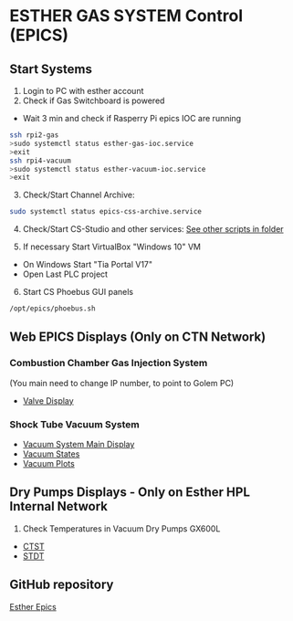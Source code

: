 # ESTHER GAS SYSTEM Control (EPICS)

## Start Systems

1. Login to PC with esther account
2. Check if Gas Switchboard is powered
  * Wait 3 min and check if Rasperry Pi epics IOC are running
```bash
ssh rpi2-gas
>sudo systemctl status esther-gas-ioc.service
>exit
ssh rpi4-vacuum
>sudo systemctl status esther-vacuum-ioc.service
>exit
```

3. Check/Start Channel Archive:
```bash
sudo systemctl status epics-css-archive.service
```

4. Check/Start CS-Studio and other services:
[See other scripts in folder](/launch-scripts/)

5. If necessary Start VirtualBox "Windows 10" VM
  * On Windows Start "Tia Portal V17"
  * Open Last PLC project
6. Start CS Phoebus GUI panels
```bash
/opt/epics/phoebus.sh
```

## Web EPICS Displays (Only on CTN Network)
### Combustion Chamber Gas Injection System
(You main need to change IP number, to point to Golem PC)
* [Valve Display](http://10.10.136.177:8080/dbwr/view.jsp?display=https://raw.githubusercontent.com/ipfn-hpl/esther-epics/master/phoebus-display-builder/CSS/GasSystem/ValveDisplay.bob)

### Shock Tube Vacuum System 
* [Vacuum System Main Display](http://golem.local:8080/dbwr/view.jsp?display=https://raw.githubusercontent.com/ipfn-hpl/esther-epics/master/phoebus-display-builder/CSS/EstherVacuumMonitor.bob)   
* [Vacuum States](http://golem.local:8080/dbwr/view.jsp?display=https://raw.githubusercontent.com/ipfn-hpl/esther-epics/master/phoebus-display-builder/CSS/VacuumStates.bob)
* [Vacuum Plots](http://10.10.136.177:8080/dbwr/view.jsp?display=https://raw.githubusercontent.com/ipfn-hpl/esther-epics/master/phoebus-display-builder/CSS/VacuumPlots.bob)

## Dry Pumps Displays - Only on Esther HPL Internal Network
1. Check Temperatures in Vacuum Dry Pumps GX600L
 * [CTST](http://192.168.0.41/sev_gauges.html)
 * [STDT](http://192.168.0.42/sev_gauges.html)

## GitHub repository
[Esther Epics](https://github.com/ipfn-hpl/esther-epics)

